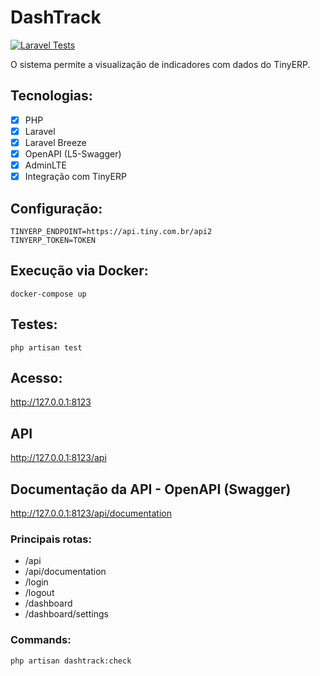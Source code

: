 # DashTrack

[![Laravel Tests](https://github.com/devbrunocorrea/dashtrack/actions/workflows/laravel-tests.yaml/badge.svg?branch=main)](https://github.com/devbrunocorrea/dashtrack/actions/workflows/laravel-tests.yaml)

O sistema permite a visualização de indicadores com dados do TinyERP.

## Tecnologias:
- [x] PHP
- [x] Laravel
- [x] Laravel Breeze
- [x] OpenAPI (L5-Swagger)
- [x] AdminLTE
- [x] Integração com TinyERP 

## Configuração:
```
TINYERP_ENDPOINT=https://api.tiny.com.br/api2
TINYERP_TOKEN=TOKEN
```

## Execução via Docker:
```
docker-compose up
```

## Testes:
```
php artisan test
```

## Acesso:
http://127.0.0.1:8123

## API
http://127.0.0.1:8123/api

## Documentação da API - OpenAPI (Swagger)
http://127.0.0.1:8123/api/documentation

### Principais rotas:
- /api
- /api/documentation
- /login
- /logout
- /dashboard
- /dashboard/settings

### Commands:
```bash
php artisan dashtrack:check
```

